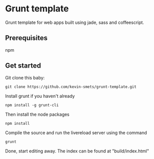 # Grunt template

Grunt template for web apps built using jade, sass and coffeescript.

## Prerequisites

npm

## Get started

Git clone this baby:

```
git clone https://github.com/kevin-smets/grunt-template.git
```

Install grunt if you haven't already

```
npm install -g grunt-cli
```

Then install the node packages

```
npm install
```

Compile the source and run the livereload server using the command

```
grunt
```

Done, start editing away. The index can be found at "build/index.html"
